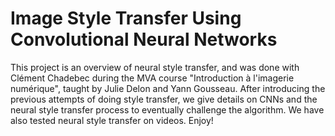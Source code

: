 # Image Style Transfer Using Convolutional Neural Networks

This project is an overview of neural style transfer, and was done with Clément Chadebec during the MVA course "Introduction à l'imagerie numérique", taught by Julie Delon and Yann Gousseau. After introducing the previous attempts of doing style transfer, we give details on CNNs and the neural style transfer process to eventually challenge the algorithm. We have also tested neural style transfer on videos. Enjoy!